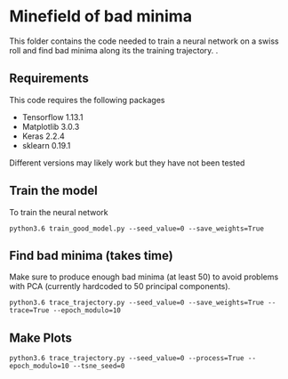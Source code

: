 # Minefield of bad minima

This folder contains the code needed to train a neural network on a swiss roll
and find bad minima along its the training trajectory. .

## Requirements

This code requires the following packages
- Tensorflow 1.13.1
- Matplotlib 3.0.3
- Keras 2.2.4
- sklearn 0.19.1

Different versions may likely work but they have not been tested

## Train the model

To train the neural network

`python3.6 train_good_model.py --seed_value=0 --save_weights=True`

## Find bad minima (takes time)
Make sure to produce enough bad minima (at least 50) to avoid problems with PCA
(currently hardcoded to 50 principal components). 

`python3.6 trace_trajectory.py --seed_value=0 --save_weights=True --trace=True --epoch_modulo=10`

## Make Plots

`python3.6 trace_trajectory.py --seed_value=0 --process=True --epoch_modulo=10 --tsne_seed=0`
